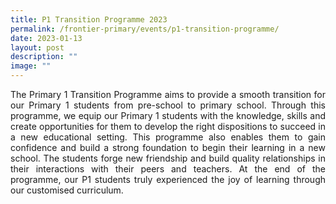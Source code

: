 ```yaml
---
title: P1 Transition Programme 2023
permalink: /frontier-primary/events/p1-transition-programme/
date: 2023-01-13
layout: post
description: ""
image: ""
---
```

<p style=text-align:justify;>The Primary 1 Transition Programme aims to provide a smooth transition for our Primary 1 students from pre-school to primary school. Through this programme, we equip our Primary 1 students with the knowledge, skills and create opportunities for them to develop the right dispositions to succeed in a new educational setting. This programme also enables them to gain confidence and build a strong foundation to begin their learning in a new school. The students forge new friendship and build quality relationships in their interactions with their peers and teachers. At the end of the programme, our P1 students truly experienced the joy of learning through our customised curriculum.